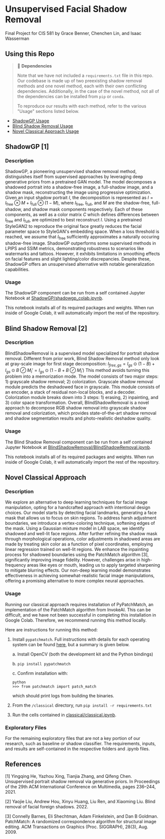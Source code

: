 # Unsupervised Facial Shadow Removal
Final Project for CIS 581 by Grace Benner, Chenchen Lin, and Isaac Wasserman

## Using this Repo
> 🚧 **Dependencies**
> 
> Note that we have not included a `requirements.txt` file in this repo. Our codebase is made up of two preexisting shadow removal methods and one novel method, each with their own conflicting dependencies. Additionally, in the case of the novel method, not all of the dependencies can be installed from `pip` or `conda`. 
>
> To reproduce our results with each method, refer to the various "Usage" sections listed below.

- [ShadowGP Usage](#Usage)
- [Blind Shadow Removal Usage](#Usage-1)
- [Novel Classical Approach Usage](#Usage-2)

## ShadowGP [1]

### Description
ShadowGP, a pioneering unsupervised shadow removal method, distinguishes itself from supervised approaches by leveraging deep generative priors from a pretrained GAN model. The model decomposes a shadowed portrait into a shadow-free image, a full-shadow image, and a shadow mask, reconstructing the image using progressive optimization. Given an input shadow portrait $I$, the decomposition is represented as $I=I_\text{free} \otimes M + I_\text{full} \otimes (1-M)$, where $I_\text{free}$, $I_\text{full}$, and $M$ are the shadow-free, full-shadow, and shadow mask components respectively. Each of these components, as well as a color matrix $C$ which defines differences between $I_\text{free}$ and $I_\text{full}$, are optimized to best reconstruct $I$. Using a pretrained StyleGAN2 to reproduce the original face greatly reduces the facial parameter space to StyleGAN's embedding space. When a loss threshold is reached, we assume that $I_\text{free}$ sufficiently approximates a naturally occuring shadow-free image. ShadowGP outperforms some supervised methods in LPIPS and SSIM metrics, demonstrating robustness to scenarios like watermarks and tattoos. However, it exhibits limitations in smoothing effects on facial features and slight lighting/color discrepancies. Despite these, ShadowGP offers an unsupervised alternative with notable generalization capabilities.

### Usage
The ShadowGP component can be run from a self contained Jupyter Notebook at [ShadowGP/shadowgp_colab.ipynb](ShadowGP/shadowgp_colab.ipynb).

This notebook installs all of its required packages and weights. When run inside of Google Colab, it will automatically import the rest of the repository. 

## Blind Shadow Removal [2]
### Description
BlindShadowRemoval is a supervised model specialized for portrait shadow removal. Different from prior work, Blind Shadow Removal method only
look at gray-scale image for first stage decomposition: $I_{free,gs} = I_{gs} \odot (1 - B) + I_{gs} \odot B \oslash M_I'= I_{gs} \odot (1-B +B\oslash M_I')$ This method avoids turning this problem into a memorization mode. The model consists of two major steps: 1) grayscale shadow removal; 2) colorization. Grayscale shadow removal module predicts the deshadowed face in grayscale. This module consists of an encoder, a stack of residual non-local blocks, and a decoder. Colorization module breaks down into 3 steps: 1) erasing, 2) inpainting, and 3) color space transformation. Overall, BlindShadowRemoval is a novel approach to decompose RGB shadow removal into grayscale shadow removal and colorization, which provides state-of-the-art shadow removal and shadow segmentation results and photo-realistic deshadow quality.

### Usage
The Blind Shadow Removal component can be run from a self contained Jupyter Notebook at [BlindShadowRemoval/BlindShadowRemoval.ipynb](BlindShadowRemoval/BlindShadowRemoval.ipynb).

This notebook installs all of its required packages and weights. When run inside of Google Colab, it will automatically import the rest of the repository. 

## Novel Classical Approach
### Description
We explore an alternative to deep learning techniques for facial image manipulation, opting for a handcrafted approach with intentional design choices. Our model starts by detecting facial landmarks, generating a face mask that allows us to focus on skin regions. To address harsh adjustment boundaries, we introduce a vertex-coloring technique, softening edges of the mask. Using a Gaussian mixture model in LAB space, we identify shadowed and well-lit face regions. After further refining the shadow mask through morphological operations, color adjustments in shadowed areas are made by treating skin color as a function of pixel coordinates, employing linear regression trained on well-lit regions. We enhance the inpainting process for shadowed boundaries using the PatchMatch algorithm [3], significantly improving image fidelity. However, challenges arise in high-frequency areas like eyes or mouth, leading us to apply targeted sharpening to mitigate blurring effects. Our non-deep learning model demonstrates effectiveness in achieving somewhat-realistic facial image manipulations, offering a promising alternative to more complex neural approaches.

### Usage
Running our classical approach requires installation of PyPatchMatch, an implementation of the PatchMatch algorithm from InvokeAI. This can be difficult, and we have not been successful in completing this installation in Google Colab. Therefore, we recommend running this method locally.

Here are instructions for running this method:
1. Install `pypatchmatch`. Full instructions with details for each operating system can be found [here](https://invoke-ai.github.io/InvokeAI/installation/060_INSTALL_PATCHMATCH), but a summary is given below.

    a. Install OpenCV (both the development kit and the Python bindings)

    b. `pip install pypatchmatch`

    c. Confirm installation with:
    ```
    python
    >>> from patchmatch import patch_match
    ```
    which should print logs from building the binaries.

2. From the `/classical` directory, run `pip install -r requirements.txt`

3. Run the cells contained in [classical/classical.ipynb](classical/classical.ipynb).

### Exploratory Files

For the remaining exploratory files that are not a key portion of our research, such as baseline or shadow classifier. The requirements, inputs, and results are self-contained in the respective folders and .ipynb files.

## References
[1] Yingqing He, Yazhou Xing, Tianjia Zhang, and Qifeng Chen. Unsupervised portrait
shadow removal via generative priors. In Proceedings of the 29th ACM International
Conference on Multimedia, pages 236–244, 2021.

[2] Yaojie Liu, Andrew Hou, Xinyu Huang, Liu Ren, and Xiaoming Liu. Blind removal of
facial foreign shadows. 2022.

[3] Connelly Barnes, Eli Shechtman, Adam Finkelstein, and Dan B Goldman. PatchMatch:
A randomized correspondence algorithm for structural image editing. ACM Transactions
on Graphics (Proc. SIGGRAPH), 28(3), Aug. 2009.
